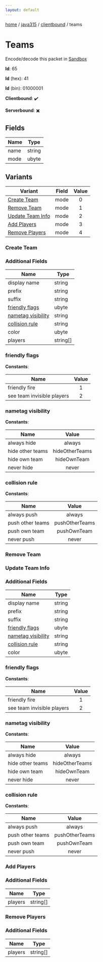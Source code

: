 ```yaml
---
layout: default
---
```


[home](/)  /  [java315](/protocol/java315)  /  [clientbound](/protocol/java315/clientbound)  /  teams

# Teams

Encode/decode this packet in [Sandbox](../../../sandbox/java315#clientbound.teams)

**Id**: 65

**Id** (hex): 41

**Id** (bin): 01000001

**Clientbound**: ✔️

**Serverbound**: ✖️

## Fields

Name | Type
---|---
name | string
mode | ubyte

## Variants

Variant | Field | Value
---|---|:---:
[Create Team](#create_team) | mode | 0
[Remove Team](#remove_team) | mode | 1
[Update Team Info](#update_team_info) | mode | 2
[Add Players](#add_players) | mode | 3
[Remove Players](#remove_players) | mode | 4

### Create Team

### Additional Fields

Name | Type
---|---
display name | string
prefix | string
suffix | string
[friendly flags](#create-team_friendly-flags) | ubyte
[nametag visibility](#create-team_nametag-visibility) | string
[collision rule](#create-team_collision-rule) | string
color | ubyte
players | string[]

### friendly flags

**Constants**:

Name | Value
---|:---:
friendly fire | 1
see team invisible players | 2

### nametag visibility

**Constants**:

Name | Value
---|:---:
always hide | always
hide other teams | hideOtherTeams
hide own team | hideOwnTeam
never hide | never

### collision rule

**Constants**:

Name | Value
---|:---:
always push | always
push other teams | pushOtherTeams
push own team | pushOwnTeam
never push | never

### Remove Team

### Update Team Info

### Additional Fields

Name | Type
---|---
display name | string
prefix | string
suffix | string
[friendly flags](#update-team-info_friendly-flags) | ubyte
[nametag visibility](#update-team-info_nametag-visibility) | string
[collision rule](#update-team-info_collision-rule) | string
color | ubyte

### friendly flags

**Constants**:

Name | Value
---|:---:
friendly fire | 1
see team invisible players | 2

### nametag visibility

**Constants**:

Name | Value
---|:---:
always hide | always
hide other teams | hideOtherTeams
hide own team | hideOwnTeam
never hide | never

### collision rule

**Constants**:

Name | Value
---|:---:
always push | always
push other teams | pushOtherTeams
push own team | pushOwnTeam
never push | never

### Add Players

### Additional Fields

Name | Type
---|---
players | string[]

### Remove Players

### Additional Fields

Name | Type
---|---
players | string[]
